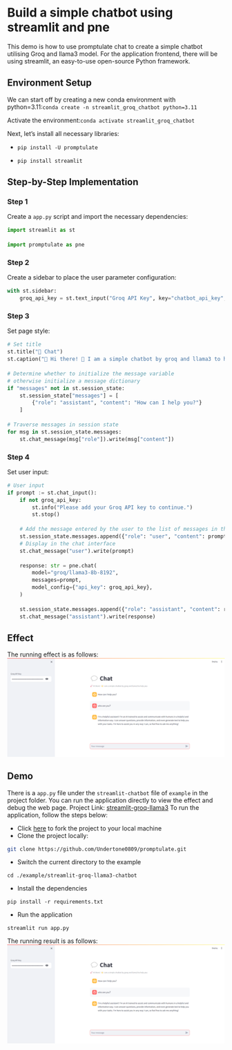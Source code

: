 # Build a simple chatbot using streamlit and pne
This demo is how to use promptulate chat to create a simple chatbot utilising Groq and llama3 model. 
For the application frontend, there will be using streamlit, an easy-to-use open-source Python framework. 

## Environment Setup
We can start off by creating a new conda environment with python=3.11:`conda create -n streamlit_groq_chatbot python=3.11`

Activate the environment:`conda activate streamlit_groq_chatbot`

Next, let’s install all necessary libraries:
- `pip install -U promptulate` 

- `pip install streamlit`

## Step-by-Step Implementation 

### Step 1

Create a `app.py` script and import the necessary dependencies:

```python
import streamlit as st

import promptulate as pne
```

### Step 2
Create a sidebar to place the user parameter configuration:

```python
with st.sidebar:
    groq_api_key = st.text_input("Groq API Key", key="chatbot_api_key", type="password")
```

### Step 3 
Set page style:

```python
# Set title
st.title("💬 Chat")
st.caption("🚀 Hi there! 👋 I am a simple chatbot by groq and llama3 to help you ")

# Determine whether to initialize the message variable
# otherwise initialize a message dictionary
if "messages" not in st.session_state:
    st.session_state["messages"] = [
        {"role": "assistant", "content": "How can I help you?"}
    ]

# Traverse messages in session state
for msg in st.session_state.messages:
    st.chat_message(msg["role"]).write(msg["content"])
```

### Step 4
Set user input:

```python
# User input
if prompt := st.chat_input():
    if not groq_api_key:
        st.info("Please add your Groq API key to continue.")
        st.stop()

    # Add the message entered by the user to the list of messages in the session state
    st.session_state.messages.append({"role": "user", "content": prompt})
    # Display in the chat interface
    st.chat_message("user").write(prompt)

    response: str = pne.chat(
        model="groq/llama3-8b-8192",
        messages=prompt,
        model_config={"api_key": groq_api_key},
    )

    st.session_state.messages.append({"role": "assistant", "content": response})
    st.chat_message("assistant").write(response)
```

## Effect
The running effect is as follows:
![streamlit+groq+llama3](./img/streamlit-groq-llama3.png)

## Demo
There is a `app.py` file under the `streamlit-chatbot` file of `example` in the project folder. 
You can run the application directly to view the effect and debug the web page. 
Project Link: [streamlit-groq-llama3](https://github.com/Undertone0809/promptulate/tree/main/example/streamlit-groq-llama3-chatbot)
To run the application, follow the steps below:

- Click [here](https://github.com/Undertone0809/promptulate/fork) to fork the project to your local machine
- Clone the project locally:

```bash
git clone https://github.com/Undertone0809/promptulate.git
```

- Switch the current directory to the example

```shell
cd ./example/streamlit-groq-llama3-chatbot
```

- Install the dependencies

```shell
pip install -r requirements.txt
```

- Run the application

```shell
streamlit run app.py
```

The running result is as follows:
![streamlit+groq+llama3](./img/streamlit-groq-llama3.png)